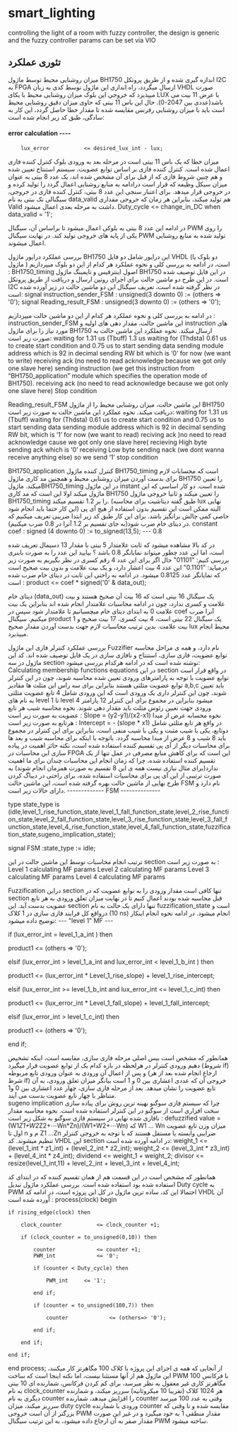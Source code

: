 # smart_lighting
controlling the light of a room with fuzzy controller, the design is generic and the fuzzy controller params can be set via VIO


## تئوری عملکرد

میزان روشنایی محیط توسط ماژول BH1750 اندازه گیری شده و از طریق پروتکل I2C به FPGA ارسال میگردد، راه اندازی این ماژول توسط کدی به زبان VHDL صورت میپذیرد که خروجی این بلوک میزان روشنایی محیط با یکای LUX با عرض 11 بیت می باشد(عددی بین 2047-0). 
حال این باس 11 بیتی که حاوی میزان دقیق روشنایی محیط است باید با میزان روشنایی رفرنس مقایسه شده تا مقدار خطا حاصل گردد، این کار به سادگی، طبق کد زیر انجام شده است: 
             
#### error calculation ---- 

        lux_error           <= desired_lux_int - lux; 

میزان خطا که یک باس 11 بیتی است در مرحله بعد به ورودی بلوک کنترل کننده فازی اعمال شده است. کنترل کننده فازی بر اساس توابع عضویت، سیستم استنتاج تعیین شده و هم چنین شروط فازی که از قبل برای آن مشخص شده اند، یک عدد 8 بیتی به عنوان میزان سیکل وظیفه که قرار است درادامه به منابع روشنایی اعمال گردد را تولید کرده و در خروجی قرار میدهد. 
برای اعتبار سنجی این عدد 8 بیتی، کنترل کننده فازی در خروجی، سیگنالی تک بیتی به نام data_valid هم تولید میکند، بنابراین هر زمان که خروجی مقداری Valid داشت به مرحله بعدی اعمال میشود. 
        Duty_cycle      <= change_in_DC when data_valid = '1';

در ادامه این عدد 8 بیتی به بلوکی اعمال میشود تا براساس آن، سیگنال PWM را روی یکی از پایه های خروجی تولید کند. 
در نهایت سیگنال PWM تولید شده به منابع روشنایی اعمال میشوند. 




بررسی عملکرد درایور ماژول BH1750
این درایور شامل دو فایل VHDL (دو بلوک یا ماژول ) است، در ادامه به بررسی کلی و نحوه عملکرد هر کدام از این دو بلوک میپردازیم : 
BH1750_timing
اصول اینترفیس و تایمینگ ماژول BH1750 در این فایل توصیف شده است. 
در این طرح دو ماشین حالت برای اجرای روتین ارسال و دریافت از طریق پروتکل I2C در نظر گرفته شده است، تعریف سیگنال این دو ماشین حالت در زیر آورده شده است: 
        signal      instruction_sender_FSM  : unsigned(3 downto 0) := (others => '0');
        signal      Reading_result_FSM      : unsigned(3 downto 0) := (others => '0');

در ادامه به بررسی کلی و نحوه عملکرد هر کدام از این دو ماشین حالت میپردازیم : 
instruction_sender_FSM
این ماشین حالت، مقدار دهی های اولیه و instruction  های مورد نیاز را برای ماژول BH1750 ارسال میکند. 
نحوه عملکرد این ماشین حالت به صورت زیر است: 
	waiting for 1.31 us (Tbuff) 1.3 us
	waiting for (Thdsta) 0.61 us to create start condition and 0.75 us to start sending data
	sending module address which is 92 in decimal
	sending RW bit which is ‘0’ for now (we want to write) 
	receiving ack (no need to read acknowledge because we got only one slave here)
	sending instruction (we get this instruction from “BH1750_application” module which specifies the operation mode of BH1750).
	receiving ack (no need to read acknowledge because we got only one slave here)
	Stop condition


Reading_result_FSM
این ماشین حالت، میزان روشنایی محیط را از ماژول BH1750 دریافت میکند. 
نحوه عملکرد این ماشین حالت به صورت زیر است: 
	waiting for 1.31 us (Tbuff) 
	waiting for  (Thdsta)  0.61 us to create start condition and 0.75 us to start sending data
	sending module address which is 92 in decimal
	sending RW bit, which is ‘1’ for now (we want to read) 
	reciving ack )no need to read acknowledge cause we got only one slave here(
	recieving High byte
	sending ack which is ‘0’
	receiving Low byte
	sending nack (we dont wanna receive anything else) so we send ‘1’
	stop condition


BH1750_application
کنترل کننده ماژول BH1750_timing است که محسابات لازم برای بدست آوردن میزان روشنایی محیط و همچنین مد کاری ماژول BH1750 را تعیین میکند. 
ماژولBH1750_timing در این ماژول instant شده است. دو کار اساسی که این ماژول میکند اولا این است که مد کاری BH1750 را تعیین میکند و ثانیا خروجی ماژول BH1750_timing را بر 1.2 تقسیم میکند. (طبق گفته دیتاشیت برای محاسبه lux نهایی این کار حتما باید انجام شود) البته ممکن است این تقسیم بدون استفاده از هیچ آی پی خاصی کمی چالش برانگیز باشد. برای این کار طبق کد زیر ابتدا ضریبی تعریف میکنیم که در دیتای خام ضرب شود(به جای تقسیم بر 1.2 آنرا در 0.8 ضرب میکنیم).
constant coef               : signed (4 downto 0) := to_signed(13,5); --- 0.8


در کد بالا مشاهده میشود که ثابت علامتدار 5 بیتی با مقدار 13 دسیمال تعریف شده است، اما این عدد چطور میتواند نمایانگر 0.8 باشد ؟ 
بیایید این عدد را به صورت باینری بررسی کنیم: 
"01101"
حال اگر برای این عدد 4 رقم کسری در نظر بگیریم به صورت زیر درمیاید: 
"0.1101"
این عدد 4 بیت اعشار دارد، و یک بیت علامت و بدون بیت صحیح است که نمایانگر عدد 0.8125  میشود. 
در ادامه به راحتی این ثابت در دیتای خام ضرب شده است : 
        product                 <= coef * signed('0' & data_out);


دیتای خام (data_out)  یک سیگنال 16 بیتی است که 16 بیت آن صحیح هستند و بیت علامت و کسری ندارد، چون در ادامه محاسبات علامتدار انجام شده اند بنابراین یک بیت علامت 0 به ابتدای دیتای خام میچسبانیم تا علامتدار شود سپس در coef آنرا ضرب میکنیم. 
سیگنال product یک سیگنال 22 بیتی است، 4 بیت کسری، 17 بیت صحیح و 1 بیت علامت. 
بدین ترتیب محاسبات لازم جهت بدست آوردن مقدار صحیح lux محیط انجام میپذیرد. 

بررسی عملکرد کنترلر فازی
این ماژول Fuzzifier نام دارد، و همه ی مراحل محاسبه توابع عضویت، فازی سازی، استنتاج و نافازی سازی در یک فایل توصیف شده اند. 
کد این ماژول در سه section نوشته شده است که در ادامه هرکدام بررسی میشود: 
Calculating membership functions equations 
در این section در واقع قرار است توابع عضویت با توجه به پارامترهای ورودی تعیین شده محاسبه شوند، چون در این کنترلر توابع عضویت مثلثی هستند بنابراین برای سه راس این مثلث ها مقادیر a,b,c باید تعیین شوند، چون این کنترلر داری یک ورودی است که این ورودی شامل 4 تابع عضویت مثلثی به نام های level 1  تا level 4 میشود بنابراین در مجموع برای این کنترلر 12 پارامتر ورودی جهت تعیین رئوس مثلث باید مقدار دهی شوند. 
نحوه محاسبه شیب هر تابع عضویت به صورت زیر است : 
Slope = (y2-y1)/(x2-x1)
نحوه محسابه عرض از مبدا هرتابع به صورت زیر است : 
Intercept = - (slope * x1)
در واقع هر تابع مثلثی شامل دوتابع، یکی با شیب مثبت و یکی با شیب منفی است، بنابراین برای این کنترلر در مجموع باید 8 شیب و 8 عرض از مبدا محاسبه گردد. 
باتوجه با اینکه برای محاسبه شیب و بعد ها برای محاسبات دیگر از آی پی تقسیم کننده استفاده شده است، نکته حائز اهمیت در پیاده سازی این محاسبات در FPGA این است که برای کاهش منابع مصرفی در عمل تنها از یک تقسیم کننده استفاده شده، چرا که زمان انجام این محاسبات چندان برای ما اهمیت ندارد(برای مثال نیازی نیست همه ی این 8 تقسیم به صورت همزمان انجام شوند) به صورت ترتیبی از این آی پی برای محاسبات استفاده شده، برای راحتی در دیباگ کردن طرح نهایی از ماشین حالت بهره گرفته شده است، این ماشین حالت FSM نام دارد و دارای حالات زیر است.
                ------------- FSM -------------- 

type state_type is (idle,level_1_rise_function_state,level_1_fall_function_state,level_2_rise_function_state,level_2_fall_function_state,level_3_rise_function_state,level_3_fall_function_state,level_4_rise_function_state,level_4_fall_function_state,fuzzification_state,sugeno_implication_state);

signal FSM :state_type := idle;
 
ترتیب انجام محاسبات توسط این ماشین حالت در این section به صورت زیر است : 
	Level 1 calculating MF params
	Level 2 calculating MF params
	Level 3 calculating MF params
	Level 4 calculating MF params


Fuzzification
دراین section تنها کافی است مقدار ورودی را به توابع عضویت که در section قبل محاسبه شده بودند اعمال کنیم تا در نهایت میزان تعلق ورودی به هر تابع عضویت بدست آید. 
این section تنها دارای یک حالت به نام fuzzification_state است و درواقع کل فرایند فازی سازی در 1 کلاک (10 ns) انجام میشود. 
در ادامه نحوه انجام اینکار توضیح داده میشود: 
                    --- "level 1" MF ---
            
if (lux_error_int = level_1_a_int ) then 
                    
 product1     <= (others => '0');
                    
elsif (lux_error_int > level_1_a_int and lux_error_int < level_1_b_int ) then 
            
 product1     <= (lux_error_int * Level_1_rise_slope) + level_1_rise_intercept;
                
elsif (lux_error_int >= level_1_b_int and lux_error_int <= level_1_c_int) then 
                
 product1     <= (lux_error_int * Level_1_fall_slope) + level_1_fall_intercept;

elsif (lux_error_int > level_1_c_int) then 
                            
 product1     <= (others => '0');

end if;

همانطور که مشخص است بیس اصلی مرحله فازی سازی، مقایسه است، اینکه تشخیص دهیم ورودی کنترلر در هرلحظه در بازه کدام یک از توابع عضویت قرار میگیرد (شروط if) و پس از اعمال آن ورودی به عنوان ورودی تابع مربوطه (ارجاع انجام شده بعد از هر شرط if) خروجی آن که عددی اعشاری بین 0 و 1 است بیانگر میزان تعلق ورودی، به آن تابع عضویت را نشان میدهد. 
بعد از مرحله فازی سازی، چهار عدد اعشاری بین 0 و1 متناظر با چهار تابع عضویت بدست می آیند.  
sugeno implication
چرا که سیستم فازی سوگنو بهینه ترین روش برای پیاده سازی سخت افزاری است از سوگنو در این کنترلر استفاده شده است. 
نحوه محاسبه مقدار نافازی شده نهایی در سیستم فازی سوگنو به شکل زیر است : 
defuzzified value = (W1*Z1+W2*Z2+⋯Wn*Zn)/(W1+W2+⋯Wn)
که W1 … Wn میزان وزن تابع عضویت اول تا n م و Z1 …Zn ضرایبی وابسته یا مستقل هستند که با توجه به خروجی کنترلر تنظیم میشوند.
کد VHDL این section  در ادامه آورده شده است: 
weight_1     <= (level_1_int * z1_int) + (level_2_int * z2_int);
weight_2     <= (level_3_int * z3_int) + (level_4_int * z4_int); 
dividend     <= weight_1 + weight_2;
divisor      <= resize(level_1_int,11) + level_2_int + level_3_int + level_4_int;

همانطور که مشخص است در این قسمت هم از همان تقسیم کننده که در ابتدای کد استفاده شده بود استفاده شده است. 
بررسی عملکرد ماژول تبدیل Duty cycle  به PWM 
احتمالا این کد، ساده ترین ماژول در کل این پروژه است، در ادامه کد VHDL آن آورده شده است : 
process(clock)
begin 

    if rising_edge(clock) then

        clock_counter           <= clock_counter +1;
    
        if (clock_counter = to_unsigned(0,10)) then 
        
            counter             <= counter +1;
            PWM_int             <= '0';
            
            if (counter < Duty_cycle) then 
            
                PWM_int     <= '1';
                
            end if;
            
            if (counter = to_unsigned(100,7)) then 
            
                counter             <= (others=> '0');
            
            end if;
            
        end if;
    
    end if; 
    
end process;
از آنجایی که همه ی اجزای این پروژه با کلاک 100 مگاهرتز کار میکنند، این ماژول هم از آنها مستثنا نیست، اما نکته اینجا است که ساخت PWM با فرکانس 100 مگاهرتز کاری غیر معقول به نظر میرسد، برای کم کردن فرکانس، شمارنده ای 10 بیتی به نام clock_counter هر 1024 کلاک (تقریبا 10 میکروثانیه) سرریز میکند، و شمارنده دیگری به نام counter را افزایش میدهد، شمارنده counter وقتی به عدد 100 میرسد سرریز میکند، میزان duty cycle ورودی با شمارنده counter مقایسه شده و تا وقتی که بزرگتر از آن است خروجی PWM مقدار منطقی 1 به خود میگیرد و در غیر این صورت مقدار صفر به آن ارجاع داده میشود، به این ترتیب سیگنال PWM ساخته میشود. 
